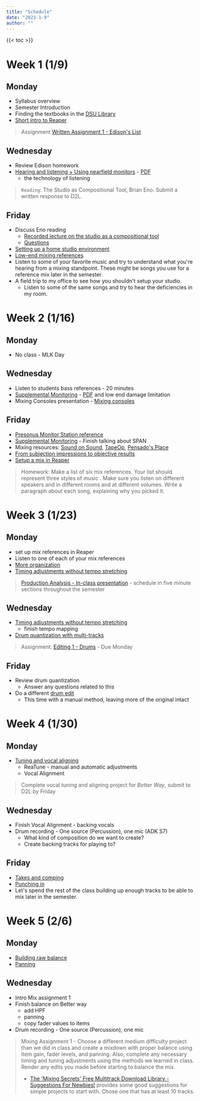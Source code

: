 ```yaml
---
title: "Schedule"
date: "2023-1-9"
author: ""
---
```


{{< toc >}}

# Week 1 (1/9)

## Monday

- Syllabus overview
- Semester Introduction
- Finding the textbooks in the [DSU Library](https://library.dsu.edu)
- [Short intro to Reaper](../posts/week-1/reaper-intro/)

> Assignment [Written Assignment 1 - Edison's List](../assignments/wr1/)

## Wednesday

- Review Edison homework
- [Hearing and listening + Using nearfield monitors](../posts/week-1/monitoring/) - [PDF](../posts/week-1/monitoring/monitoring-slides.pdf)
  - the technology of listening

> `Reading`: The Studio as Compositional Tool, Brian Eno. Submit a written response to D2L.

## Friday

- Discuss Eno reading
  - [Recorded lecture on the studio as a compositional tool](https://www.ubuweb.com/media/sound/eno_brian/Eno-Brian_Interview_KPFA_1980_Part-2.mp3)
  - [Questions](../posts/week-1/studio-as-a-compositional-tool/)
- [Setting up a home studio environment](https://youtu.be/rLrZdahhCCE)
- [Low-end mixing references](../posts/week-1/CambridgeMT_5BassReferences.pdf)
- Listen to some of your favorite music and try to understand what you're hearing from a mixing standpoint. These might be songs you use for a reference mix later in the semester.
- A field trip to my office to see how you shouldn't setup your studio.
  - Listen to some of the same songs and try to hear the deficiencies in my room.

# Week 2 (1/16)

## Monday

- No class - MLK Day

## Wednesday

- Listen to students bass references - 20 minutes
- [Supplemental Monitoring](../posts/week-2/wednesday) - [PDF](../posts/week-2/wednesday/supplemental-monitoring.pdf) and low end damage limitation
- Mixing Consoles presentation - [Mixing consoles](../posts/week-2/wednesday/mixers.pdf)

## Friday

- [Presonus Monitor Station reference](https://pae-web.presonusmusic.com/downloads/products/pdf/MonitorStation_OwnersManual_EN.pdf)
- [Supplemental Monitoring](../posts/week-2/wednesday) - Finish talking about SPAN
- Mixing resources: [Sound on Sound](https://www.soundonsound.com/), [TapeOp](https://tapeop.com/), [Pensado's Place](https://www.pensadosplace.tv/)
- [From subjection impressions to objective results](../posts/week-2/friday/)
- [Setup a mix in Reaper](../posts/week-2/friday/setup-mix/)

> Homework: Make a list of six mix references. Your list should represent three styles of music . Make sure you listen on different speakers and in different rooms and at different volumes. Write a paragraph about each song, explaining why you picked it.

# Week 3 (1/23)

## Monday

- set up mix references in Reaper
- Listen to one of each of your mix references
- [More organization](../posts/week-3/monday/more-organization/)
- [Timing adjustments without tempo stretching](../posts/week-3/monday/timing-and-tuning/)

> [Production Analysis - In-class presentation](x-devonthink-item://E55D27FD-04EA-46ED-9333-3C571EE787B9) - schedule in five minute sections throughout the semester

## Wednesday

- [Timing adjustments without tempo stretching](../posts/week-3/monday/timing-and-tuning/)
  - finish tempo mapping
- [Drum quantization with multi-tracks](../posts/week-3/wednesday/)

> Assignment: [Editing 1 - Drums](../posts/week-3/wednesday/) - Due Monday

## Friday

- Review drum quantization
  - Answer any questions related to this
- Do a different [drum edit](../posts/week-3/friday/)
  - This time with a manual method, leaving more of the original intact

# Week 4 (1/30)

## Monday

- [Tuning and vocal aligning](../posts/week-4/tuning/)
  - ReaTune - manual and automatic adjustments
  - Vocal Alignment

> Complete vocal tuning and aligning project for _Better Way_, submit to D2L by Friday

## Wednesday

- Finish Vocal Alignment - backing vocals
- Drum recording - One source (Percussion), one mic (ADK S7)
  - What kind of composition do we want to create?
  - Create backing tracks for playing to?

## Friday

- [Takes and comping](../posts/week-4/takes-comping/)
- [Punching in](../posts/week-4/punching-in/)
- Let's spend the rest of the class building up enough tracks to be able to mix later in the semester.

# Week 5 (2/6)

## Monday

- [Building raw balance](../posts/week-5/balance/)
- [Panning](../posts/week-5/panning)

## Wednesday

- Intro Mix assignment 1
- Finish balance on Better way
  - add HPF
  - panning
  - copy fader values to items
- Drum recording - One source (Percussion), one mic

> Mixing Assignment 1 - Choose a different medium difficulty project than we did in class and create a mixdown with proper balance using item gain, fader levels, and panning. Also, complete any necessary timing and tuning adjustments using the methods we learned in class. Render any edits you made before starting to balance the mix.
>
> - [The 'Mixing Secrets' Free Multitrack Download Library - Suggestions For Newbies!](https://cambridge-mt.com/ms/mtk-newbies/#SmallScale) provides some good suggestions for simple projects to start with. Chose one that has at least 10 tracks.

<!--

## Friday

- [Compressing for a reason](../posts/week-5/compression/)
- [Dynamics & compression](x-devonthink-item://D533C16D-A0AF-4319-ABF5-5FCBA0ECA254?page=313)
- [dynamics and compression notes](x-devonthink-item://AD78CDAE-7CB8-4F3B-9A47-5CBBB7E4A8FA)
- [More compression settings](../posts/week-5/compression-pt-2/)
- Limiting
- Parallel compression
- More compression practice

> [Editing 3 - Dynamic Range Processing](x-devonthink-item://B94F0128-8D37-4729-9542-E49BF5FD4277)
- Beyond compression - [Expansion, gating, transient enhancement](../posts/week-5/beyond-compression/)

# Week 6 (2/13)

## Monday

- Editing 3 - Dynamic Range Processing DUE
- Introduce [Project 2](../projects/#project-2)
  - Add details from [Editing 4 - Preparing Stems](x-devonthink-item://DF873DEF-C711-45C4-9739-22D4393022DA) to this project, whichever mix you choose will be used for the following project
  - Instead of turning in stems, ensure students mix the folder groups like stems.
  - Also add [stem mixdown](x-devonthink-item://B2DFF06E-5D92-4411-B761-77F3D44A0303) details to the project description.
- Consolidate projects: new projects or projects you've already started
  - In the project settings "Path to save media files" and call it Audio, or whatever you want
  - Choose On import of media for new recordings "Copy media to project path"
  - Save as default project settings
  - Create a new project and save it, choose "Create a subdirectory for project".
  - Now whatever files you add will be automatically moved to your "Audio" folder.
- If you already have a project that isn't consolidated:
  - Save project as..
    Then use these settings:
    ![](../consolidate.png)
- Catch up on any other assignments

> Read: [Equalizing for a reason](x-devonthink-item://83365DAB-2A9F-46C0-9933-0BD669BDFA1D) and turn in response to questions

## Wednesday

- [Equalization for a reason](../posts/week-6/equalizing-for-a-reason/)
- [Filters & eqs](x-devonthink-item://D533C16D-A0AF-4319-ABF5-5FCBA0ECA254?page=267)
- [equalization notes](x-devonthink-item://F6881B98-DA1E-40A3-AB7A-CEE58F0AEEC1)
- [Beyond equalization](../posts/week-6/beyond-equalization/)

> [Editing 2 - Equalization](x-devonthink-item://0850320E-BC6F-48E0-A63E-92A7830F2E62)

## Friday

- [Quiz](x-devonthink-item://D382622D-335D-4FBD-BDC6-763C38F89C16) - Compression and Equalization
- Frequency-selective dynamics
- The power of sidechains

# Week 7 (2/20)

## Monday

- No class - President's Day

## Wednesday

- Recording - one source, multiple mics
- more percussion and other recordings
- Editing 2 - Equalization DUE

> Reading: Pre-Production in Mixing Mixing in Pre-Production by Dylan Lauzon

## Friday

- In class work on project 2, listening to stems

# Week 8 (2/27)

## Monday

- Recording day

## Wednesday

- More recording

## Friday

- Recording

# Week 9 (3/6)

## Monday

- [Frequency-selective dynamics](../posts/week-9/frequency-selective-dynamics/)
- [Project 2](../projects/#project-2) Due

## Wednesday

- Look at your grades and redo anything that you need to
- Finish FSD
  - Multiband dynamic EQ, ReaXComp - Multiband compressor, ReaFir

> Introduce Project 3 - mixing our class song - add details from [Mixing with reverb](x-devonthink-item://6DB02ECA-9D0F-4750-9BE7-96A8208A2A3C)

## Friday

- [Mixing with reverb](../posts/week-9/mixing-with-reverb/)
- Making an IR??
- Dynamic Reverb, Layering Reverb, Abbey Road Reverb
- Reverb in a mix context
- Types of reverb: halls, plates, springs,
- Mixing with delays

# Week 10 (3/13)

- Spring Break - No Classes

# Week 11 (3/20)

## Monday

- Quiz 3 - Mixing strategies details from [Quiz 3](x-devonthink-item://DCA23335-753C-45ED-9F87-C448E2AED96D)
- work on project 3

## Wednesday

- work on project 3
- I'll come around and listen to people's mixes and give critiques
- start preparing to teach a lesson

## Friday

[Project 3](../projects/#project-3) Due - your mix of the recording project

# Week 12 (3/27)

## Monday

- Talk about teaching a lesson
- Listen to project in class

## Wednesday

- Back to [reverb](../posts/week-12/reverb/)

## Friday

- Talk about teaching lesson topics
- Plan lesson dates and times
- More on [reverb](../posts/week-12/reverb/)

# Week 13 (4/3)

## Monday

- Talk about teaching lesson topics and plan lesson dates and times
- Other [reverb tricks](../posts/week-13/reverb-tricks) - gated, dynamic, reverse
- Mixing with delays

## Wednesday

- Teach lesson

## Friday

- No class - Easter Holiday

# Week 14 (4/10)

## Monday

- Teach lesson

## Wednesday

- Teach lesson
- Introduce Final - include details from [session documentation](x-devonthink-item://591C32A5-6151-4E86-B31A-582BE582C540)

## Friday

- Mixing with [Delays](../posts/week-14/delays/)

# Week 15 (4/17)

## Monday

- Please upload your project 3 to google drive or a similar service.
- Reminder to complete your recordings as soon as you can. Next week we'll be working on the mixes in class. We can also do any overdubs that might need someone else in our class.
- Look at all these free plugins from [Plugin Alliance](https://www.plugin-alliance.com/en/products/pa-soundwide-bundle.html)
- [More delay](../posts/week-15/more-delays) - third party plugins

## Wednesday

- Stereo enhancements
- [Master-Buss Processing, Automation](../posts/week-15/master-processing-automation), and Endgame
- Drum Editing made easy with [MK Slicer](https://forum.cockos.com/showthread.php?p=2436358#post2436358)


## Friday

- Work day

# Week 16 (4/24)

> Exam - Monday, May 1st 1 - 3:00 pm
>
> -->
